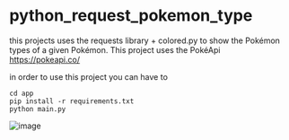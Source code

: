 # python_request_pokemon_type

this projects uses the requests library + colored.py to show the Pokémon types of a given Pokémon. This project uses the PokéApi https://pokeapi.co/

in order to use this project you can have to 

```
cd app
pip install -r requirements.txt
python main.py
```

![image](https://github.com/anthonyariasr/python_request_pokemon_type/assets/91794432/0a56147c-f6eb-4f79-8a57-4305f19a4088)
